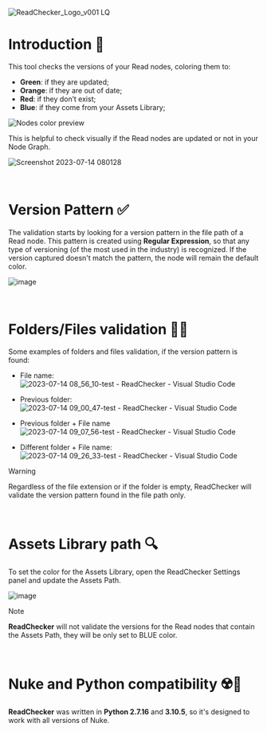![ReadChecker_Logo_v001 LQ](https://github.com/danilodelucio/ReadChecker/assets/47226196/4efdd538-43e7-4e75-a333-12cc9ad33b0d)


<h1>Introduction 📓</h1>

This tool checks the versions of your Read nodes, coloring them to:

- **Green**: if they are updated;
- **Orange**: if they are out of date;
- **Red**: if they don’t exist;
- **Blue**: if they come from your Assets Library;

![Nodes color preview](https://github.com/danilodelucio/ReadChecker/assets/47226196/dccf07d3-7d93-415d-a690-8a8be01a992e)

This is helpful to check visually if the Read nodes are updated or not in your Node Graph.

![Screenshot 2023-07-14 080128](https://github.com/danilodelucio/ReadChecker/assets/47226196/db36d800-1793-411e-a256-be73c3e8c771)



<br>
<h1>Version Pattern ✅</h1>

The validation starts by looking for a version pattern in the file path of a Read node. This pattern is created using **Regular Expression**, so that any type of versioning (of the most used in the industry) is recognized. 
If the version captured doesn't match the pattern, the node will remain the default color.

![image](https://github.com/danilodelucio/ReadChecker/assets/47226196/9d12ede6-2724-4fd1-b3b5-2ac66c7dab53)



<br>
<h1>Folders/Files validation 📁📄</h1>

Some examples of folders and files validation, if the version pattern is found:

- File name:
![2023-07-14 08_56_10-test - ReadChecker - Visual Studio Code](https://github.com/danilodelucio/ReadChecker/assets/47226196/259e69be-fa6a-4834-827c-fb010d0260f7)

- Previous folder:
![2023-07-14 09_00_47-test - ReadChecker - Visual Studio Code](https://github.com/danilodelucio/ReadChecker/assets/47226196/d2d6db8d-d8fa-487f-a3c4-45bc7c6a1fba)

- Previous folder + File name
![2023-07-14 09_07_56-test - ReadChecker - Visual Studio Code](https://github.com/danilodelucio/ReadChecker/assets/47226196/6626b2ed-91c0-4996-923f-0b40c33319e9)

- Different folder + File name:
![2023-07-14 09_26_33-test - ReadChecker - Visual Studio Code](https://github.com/danilodelucio/ReadChecker/assets/47226196/5bd87f2b-1dac-4ddd-9b63-595ac77b916c)


> [!WARNING]
> Regardless of the file extension or if the folder is empty, ReadChecker will validate the version pattern found in the file path only.



<br>
<h1>Assets Library path 🔍</h1>

To set the color for the Assets Library, open the ReadChecker Settings panel and update the Assets Path.

![image](https://github.com/danilodelucio/ReadChecker/assets/47226196/089f6236-408a-4f30-b33c-15813d636c46)

> [!NOTE]
> **ReadChecker** will not validate the versions for the Read nodes that contain the Assets Path, they will be only set to BLUE color.


<br>
<h1>Nuke and Python compatibility ☢️🐍</h1>

**ReadChecker** was written in **Python 2.7.16** and **3.10.5**, so it's designed to work with all versions of Nuke.

